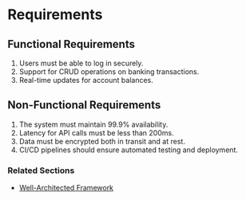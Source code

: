 # Requirements

## Functional Requirements
1. Users must be able to log in securely.
2. Support for CRUD operations on banking transactions.
3. Real-time updates for account balances.

## Non-Functional Requirements
1. The system must maintain 99.9% availability.
2. Latency for API calls must be less than 200ms.
3. Data must be encrypted both in transit and at rest.
4. CI/CD pipelines should ensure automated testing and deployment.

### Related Sections
- [Well-Architected Framework](well-architected.md)